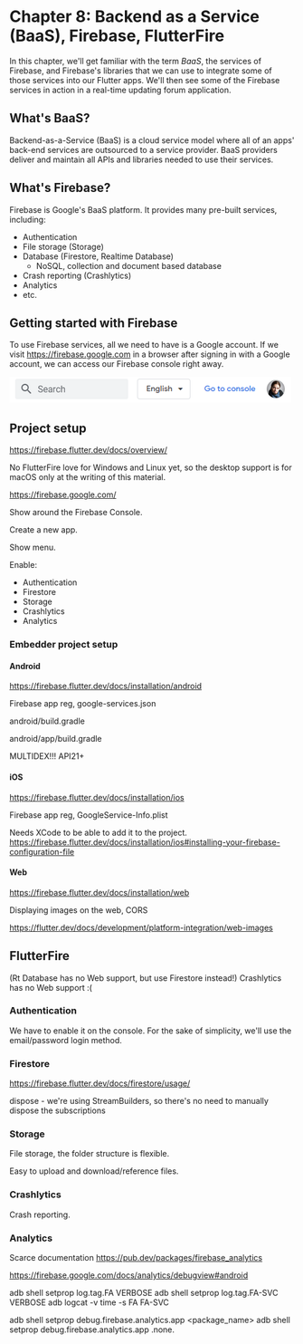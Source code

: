 # Chapter 8: Backend as a Service (BaaS), Firebase, FlutterFire

In this chapter, we'll get familiar with the term *BaaS*, the services of Firebase, and Firebase's libraries that we can use to integrate some of those services into our Flutter apps. We'll then see some of the Firebase services in action in a real-time updating forum application.

## What's BaaS?

Backend-as-a-Service (BaaS) is a cloud service model where all of an apps' back-end services are outsourced to a service provider. BaaS providers deliver and maintain all APIs and libraries needed to use their services.

## What's Firebase?

Firebase is Google's BaaS platform. It provides many pre-built services, including:

- Authentication
- File storage (Storage)
- Database (Firestore, Realtime Database)
  - NoSQL, collection and document based database
- Crash reporting (Crashlytics)
- Analytics
- etc.

## Getting started with Firebase

To use Firebase services, all we need to have is a Google account. If we visit https://firebase.google.com in a browser after signing in with a Google account, we can access our Firebase console right away.

![08_firebase_console_button.png](images/08_firebase_console_button.png)

## Project setup

https://firebase.flutter.dev/docs/overview/

No FlutterFire love for Windows and Linux yet, so the desktop support is for macOS only at the writing of this material.

https://firebase.google.com/

Show around the Firebase Console.

Create a new app.

Show menu.

Enable:

- Authentication
- Firestore
- Storage
- Crashlytics
- Analytics

### Embedder project setup

#### Android

https://firebase.flutter.dev/docs/installation/android

Firebase app reg, google-services.json

android/build.gradle

android/app/build.gradle

MULTIDEX!!! API21+

#### iOS

https://firebase.flutter.dev/docs/installation/ios

Firebase app reg, GoogleService-Info.plist

Needs XCode to be able to add it to the project.
https://firebase.flutter.dev/docs/installation/ios#installing-your-firebase-configuration-file

#### Web

https://firebase.flutter.dev/docs/installation/web

Displaying images on the web, CORS

https://flutter.dev/docs/development/platform-integration/web-images

## FlutterFire

(Rt Database has no Web support, but use Firestore instead!)
Crashlytics has no Web support :(

### Authentication

We have to enable it on the console. For the sake of simplicity, we'll use the email/password login method.

### Firestore

https://firebase.flutter.dev/docs/firestore/usage/

dispose - we're using StreamBuilders, so there's no need to manually dispose the subscriptions

### Storage

File storage, the folder structure is flexible.

Easy to upload and download/reference files.

### Crashlytics

Crash reporting.


### Analytics

Scarce documentation
https://pub.dev/packages/firebase_analytics

https://firebase.google.com/docs/analytics/debugview#android

adb shell setprop log.tag.FA VERBOSE
adb shell setprop log.tag.FA-SVC VERBOSE
adb logcat -v time -s FA FA-SVC

adb shell setprop debug.firebase.analytics.app <package_name>
adb shell setprop debug.firebase.analytics.app .none.